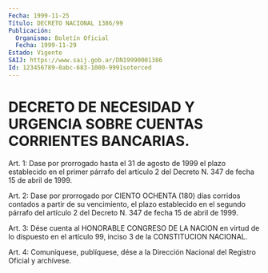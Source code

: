 ```yaml
---
Fecha: 1999-11-25
Título: DECRETO NACIONAL 1386/99
Publicación:
  Organismo: Boletín Oficial
  Fecha: 1999-11-29
Estado: Vigente
SAIJ: https://www.saij.gob.ar/DN19990001386
Id: 123456789-0abc-683-1000-9991soterced
---
```

# DECRETO DE NECESIDAD Y URGENCIA SOBRE CUENTAS CORRIENTES BANCARIAS.

<a id="1"></a>
Art. 1: Dase por prorrogado hasta el  31  de agosto de 1999 el plazo establecido en el primer párrafo del artículo 2 del Decreto N. 347 de fecha 15 de abril de 1999.

<a id="2"></a>
Art. 2: Dase por prorrogado por CIENTO OCHENTA (180) días corridos contados a partir de su vencimiento, el plazo establecido  en el segundo párrafo del artículo 2 del Decreto N. 347 de fecha 15 de abril de 1999.

<a id="3"></a>
Art. 3: Dése cuenta al HONORABLE CONGRESO DE LA NACION en  virtud de  lo  dispuesto  en  el  artículo 99, inciso 3 de la CONSTITUCION NACIONAL.

<a id="4"></a>
Art. 4: Comuníquese, publíquese,  dése a la Dirección Nacional del Registro Oficial y archívese.
